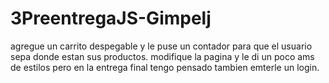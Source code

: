 # 3PreentregaJS-Gimpelj
agregue un carrito despegable y le puse un contador para que el usuario sepa donde estan sus productos.
modifique la pagina y le di un poco ams de estilos pero en la entrega final tengo pensado tambien emterle un login.
